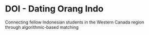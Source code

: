# DOI - Dating Orang Indo
Connecting fellow Indonesian students in the Western Canada region through algorithmic-based matching
